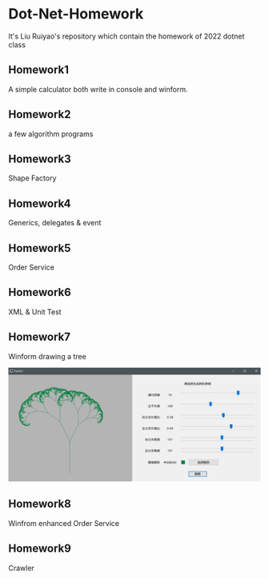 # Dot-Net-Homework

It's Liu Ruiyao's repository which contain the homework of 2022 dotnet class

## Homework1

A simple calculator both write in console and winform.

## Homework2

a few algorithm programs

## Homework3

Shape Factory

## Homework4

Generics, delegates & event

## Homework5

Order Service

## Homework6

XML & Unit Test

## Homework7

Winform drawing a tree

![res](README.assets/res-16488325245761.png)

## Homework8

Winfrom enhanced Order Service

## Homework9

Crawler
